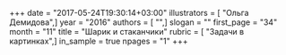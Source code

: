 +++
date = "2017-05-24T19:30:14+03:00"
illustrators = [ "Ольга Демидова",]
year = "2016"
authors = [ "",]
slogan = ""
first_page = "34"
month = "11"
title = "Шарик и стаканчики"
rubric = [ "Задачи в картинках",]
in_sample = true
npages = "1"
+++
